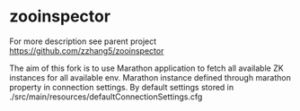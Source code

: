 zooinspector
============

For more description see parent project https://github.com/zzhang5/zooinspector

The aim of this fork is to use Marathon application to fetch all available ZK instances for all available env. Marathon instance defined through marathon property in connection settings. By default settings stored in 
./src/main/resources/defaultConnectionSettings.cfg
